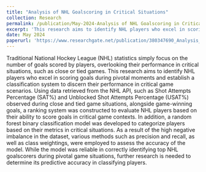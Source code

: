 ```yaml
---
title: "Analysis of NHL Goalscoring in Critical Situations"
collection: Research
permalink: /publication/May-2024-Analysis of NHL Goalscoring in Critical Situations
excerpt: 'This research aims to identify NHL players who excel in scoring goals during pivotal moments and establish a classification system to discern their performance in critical game scenarios.'
date: May 2024
paperurl: 'https://www.researchgate.net/publication/380347690_Analysis_of_NHL_Goalscoring_in_Critical_Situations'
---
```


Traditional National Hockey League (NHL) statistics simply focus on the number of goals scored by players, overlooking their performance in critical situations, such as close or tied games. This research aims to identify NHL players who excel in scoring goals during pivotal moments and establish a classification system to discern their performance in critical game scenarios. Using data retrieved from the NHL API, such as Shot Attempts Percentage (SAT%) and Unblocked Shot Attempts Percentage (USAT%) observed during close and tied game situations, alongside game-winning goals, a ranking system was constructed to evaluate NHL players based on their ability to score goals in critical game contexts. In addition, a random forest binary classification model was developed to categorize players based on their metrics in critical situations. As a result of the high negative imbalance in the dataset, various methods such as precision and recall, as well as class weightings, were employed to assess the accuracy of the model. While the model was reliable in correctly identifying top NHL goalscorers during pivotal game situations, further research is needed to determine its predictive accuracy in classifying players.
